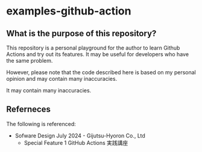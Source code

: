 # examples-github-action

## What is the purpose of this repository?

This repository is a personal playground for the author to learn Github Actions and try out its features. It may be useful for developers who have the same problem.

However, please note that the code described here is based on my personal opinion and may contain many inaccuracies.

It may contain many inaccuracies.

## Referneces

The following is referenced:

- Sofware Design July 2024 - Gijutsu-Hyoron Co., Ltd
    - Special Feature 1 GitHub Actions 実践講座 
